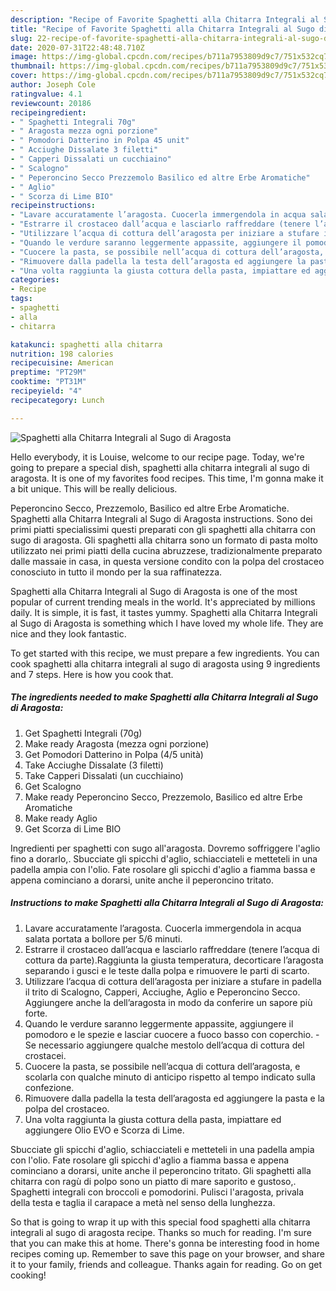 ```yaml
---
description: "Recipe of Favorite Spaghetti alla Chitarra Integrali al Sugo di Aragosta"
title: "Recipe of Favorite Spaghetti alla Chitarra Integrali al Sugo di Aragosta"
slug: 22-recipe-of-favorite-spaghetti-alla-chitarra-integrali-al-sugo-di-aragosta
date: 2020-07-31T22:48:48.710Z
image: https://img-global.cpcdn.com/recipes/b711a7953809d9c7/751x532cq70/spaghetti-alla-chitarra-integrali-al-sugo-di-aragosta-recipe-main-photo.jpg
thumbnail: https://img-global.cpcdn.com/recipes/b711a7953809d9c7/751x532cq70/spaghetti-alla-chitarra-integrali-al-sugo-di-aragosta-recipe-main-photo.jpg
cover: https://img-global.cpcdn.com/recipes/b711a7953809d9c7/751x532cq70/spaghetti-alla-chitarra-integrali-al-sugo-di-aragosta-recipe-main-photo.jpg
author: Joseph Cole
ratingvalue: 4.1
reviewcount: 20186
recipeingredient:
- " Spaghetti Integrali 70g"
- " Aragosta mezza ogni porzione"
- " Pomodori Datterino in Polpa 45 unit"
- " Acciughe Dissalate 3 filetti"
- " Capperi Dissalati un cucchiaino"
- " Scalogno"
- " Peperoncino Secco Prezzemolo Basilico ed altre Erbe Aromatiche"
- " Aglio"
- " Scorza di Lime BIO"
recipeinstructions:
- "Lavare accuratamente l’aragosta. Cuocerla immergendola in acqua salata portata a bollore per 5/6 minuti."
- "Estrarre il crostaceo dall’acqua e lasciarlo raffreddare (tenere l’acqua di cottura da parte).Raggiunta la giusta temperatura, decorticare l’aragosta separando i gusci e le teste dalla polpa e rimuovere le parti di scarto."
- "Utilizzare l’acqua di cottura dell’aragosta per iniziare a stufare in padella il trito di Scalogno, Capperi, Acciughe, Aglio e Peperoncino Secco. Aggiungere anche la dell’aragosta in modo da conferire un sapore più forte."
- "Quando le verdure saranno leggermente appassite, aggiungere il pomodoro e le spezie e lasciar cuocere a fuoco basso con coperchio. Se necessario aggiungere qualche mestolo dell’acqua di cottura del crostacei."
- "Cuocere la pasta, se possibile nell’acqua di cottura dell’aragosta, e scolarla con qualche minuto di anticipo rispetto al tempo indicato sulla confezione."
- "Rimuovere dalla padella la testa dell’aragosta ed aggiungere la pasta e la polpa del crostaceo."
- "Una volta raggiunta la giusta cottura della pasta, impiattare ed aggiungere Olio EVO e Scorza di Lime."
categories:
- Recipe
tags:
- spaghetti
- alla
- chitarra

katakunci: spaghetti alla chitarra 
nutrition: 198 calories
recipecuisine: American
preptime: "PT29M"
cooktime: "PT31M"
recipeyield: "4"
recipecategory: Lunch

---
```



![Spaghetti alla Chitarra Integrali al Sugo di Aragosta](https://img-global.cpcdn.com/recipes/b711a7953809d9c7/751x532cq70/spaghetti-alla-chitarra-integrali-al-sugo-di-aragosta-recipe-main-photo.jpg)

Hello everybody, it is Louise, welcome to our recipe page. Today, we're going to prepare a special dish, spaghetti alla chitarra integrali al sugo di aragosta. It is one of my favorites food recipes. This time, I'm gonna make it a bit unique. This will be really delicious.

Peperoncino Secco, Prezzemolo, Basilico ed altre Erbe Aromatiche. Spaghetti alla Chitarra Integrali al Sugo di Aragosta instructions. Sono dei primi piatti specialissimi questi preparati con gli spaghetti alla chitarra con sugo di aragosta. Gli spaghetti alla chitarra sono un formato di pasta molto utilizzato nei primi piatti della cucina abruzzese, tradizionalmente preparato dalle massaie in casa, in questa versione condito con la polpa del crostaceo conosciuto in tutto il mondo per la sua raffinatezza.

Spaghetti alla Chitarra Integrali al Sugo di Aragosta is one of the most popular of current trending meals in the world. It's appreciated by millions daily. It is simple, it is fast, it tastes yummy. Spaghetti alla Chitarra Integrali al Sugo di Aragosta is something which I have loved my whole life. They are nice and they look fantastic.


To get started with this recipe, we must prepare a few ingredients. You can cook spaghetti alla chitarra integrali al sugo di aragosta using 9 ingredients and 7 steps. Here is how you cook that.

<!--inarticleads1-->

##### The ingredients needed to make Spaghetti alla Chitarra Integrali al Sugo di Aragosta:

1. Get  Spaghetti Integrali (70g)
1. Make ready  Aragosta (mezza ogni porzione)
1. Get  Pomodori Datterino in Polpa (4/5 unità)
1. Take  Acciughe Dissalate (3 filetti)
1. Take  Capperi Dissalati (un cucchiaino)
1. Get  Scalogno
1. Make ready  Peperoncino Secco, Prezzemolo, Basilico ed altre Erbe Aromatiche
1. Make ready  Aglio
1. Get  Scorza di Lime BIO


Ingredienti per spaghetti con sugo all&#39;aragosta. Dovremo soffriggere l&#39;aglio fino a dorarlo,. Sbucciate gli spicchi d&#39;aglio, schiacciateli e metteteli in una padella ampia con l&#39;olio. Fate rosolare gli spicchi d&#39;aglio a fiamma bassa e appena cominciano a dorarsi, unite anche il peperoncino tritato. 

<!--inarticleads2-->

##### Instructions to make Spaghetti alla Chitarra Integrali al Sugo di Aragosta:

1. Lavare accuratamente l’aragosta. Cuocerla immergendola in acqua salata portata a bollore per 5/6 minuti.
1. Estrarre il crostaceo dall’acqua e lasciarlo raffreddare (tenere l’acqua di cottura da parte).Raggiunta la giusta temperatura, decorticare l’aragosta separando i gusci e le teste dalla polpa e rimuovere le parti di scarto.
1. Utilizzare l’acqua di cottura dell’aragosta per iniziare a stufare in padella il trito di Scalogno, Capperi, Acciughe, Aglio e Peperoncino Secco. Aggiungere anche la dell’aragosta in modo da conferire un sapore più forte.
1. Quando le verdure saranno leggermente appassite, aggiungere il pomodoro e le spezie e lasciar cuocere a fuoco basso con coperchio. - Se necessario aggiungere qualche mestolo dell’acqua di cottura del crostacei.
1. Cuocere la pasta, se possibile nell’acqua di cottura dell’aragosta, e scolarla con qualche minuto di anticipo rispetto al tempo indicato sulla confezione.
1. Rimuovere dalla padella la testa dell’aragosta ed aggiungere la pasta e la polpa del crostaceo.
1. Una volta raggiunta la giusta cottura della pasta, impiattare ed aggiungere Olio EVO e Scorza di Lime.


Sbucciate gli spicchi d&#39;aglio, schiacciateli e metteteli in una padella ampia con l&#39;olio. Fate rosolare gli spicchi d&#39;aglio a fiamma bassa e appena cominciano a dorarsi, unite anche il peperoncino tritato. Gli spaghetti alla chitarra con ragù di polpo sono un piatto di mare saporito e gustoso,. Spaghetti integrali con broccoli e pomodorini. Pulisci l&#39;aragosta, privala della testa e taglia il carapace a metà nel senso della lunghezza. 

So that is going to wrap it up with this special food spaghetti alla chitarra integrali al sugo di aragosta recipe. Thanks so much for reading. I'm sure that you can make this at home. There's gonna be interesting food in home recipes coming up. Remember to save this page on your browser, and share it to your family, friends and colleague. Thanks again for reading. Go on get cooking!
